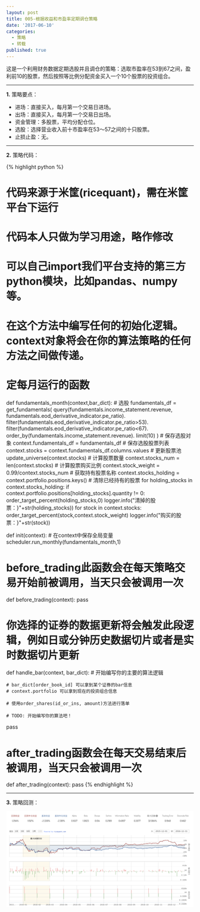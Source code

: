 ```yaml
---
layout: post
title: 005-根据收益和市盈率定期调仓策略
date: '2017-06-10'
categories:
  - 策略
  - 转载
published: true
---
```


这是一个利用财务数据定期选股并且调仓的策略：选取市盈率在53到67之间，盈利前10的股票，然后按照等比例分配资金买入一个10个股票的投资组合。

---

**1.** 策略要点：

* 进场：直接买入，每月第一个交易日进场。
* 出场：直接买入，每月第一个交易日出场。 
* 资金管理：多股票，平均分配仓位。
* 选股：选择营业收入前十市盈率在53～57之间的十只股票。
* 止损止盈：无。

-----

**2.** 策略代码：

{% highlight python %}
 # 代码来源于米筐(ricequant)，需在米筐平台下运行
 # 代码本人只做为学习用途，略作修改

 # 可以自己import我们平台支持的第三方python模块，比如pandas、numpy等。

 # 在这个方法中编写任何的初始化逻辑。context对象将会在你的算法策略的任何方法之间做传递。
 # 定每月运行的函数
def fundamentals_month(context,bar_dict):
    # 选股
    fundamentals_df = get_fundamentals(
        query(fundamentals.income_statement.revenue,
        fundamentals.eod_derivative_indicator.pe_ratio).
        filter(fundamentals.eod_derivative_indicator.pe_ratio>53).
        filter(fundamentals.eod_derivative_indicator.pe_ratio<67).
        order_by(fundamentals.income_statement.revenue).
        limit(10)
        )
    # 保存选股对象
    context.fundamentals_df = fundamentals_df
    # 保存选股股票列表
    context.stocks = context.fundamentals_df.columns.values
    # 更新股票池
    update_universe(context.stocks)
    # 计算股票数量
    context.stocks_num = len(context.stocks)
    # 计算股票购买比例
    context.stock_weight = 0.99/context.stocks_num
    # 获取持有股票名称
    context.stocks_holding = context.portfolio.positions.keys()
    # 清除已经持有的股票
    for holding_stocks in context.stocks_holding:
        if context.portfolio.positions[holding_stocks].quantity != 0:
            order_target_percent(holding_stocks,0)
            logger.info("清掉的股票：}"+str(holding_stocks))
    for stock in context.stocks:
        order_target_percent(stock,context.stock_weight)
        logger.info("购买的股票：}"+str(stock))
    
def init(context):
    # 在context中保存全局变量
    scheduler.run_monthly(fundamentals_month,1)
    
    

 # before_trading此函数会在每天策略交易开始前被调用，当天只会被调用一次
def before_trading(context):
    pass


 # 你选择的证券的数据更新将会触发此段逻辑，例如日或分钟历史数据切片或者是实时数据切片更新
def handle_bar(context, bar_dict):
    # 开始编写你的主要的算法逻辑

    # bar_dict[order_book_id] 可以拿到某个证券的bar信息
    # context.portfolio 可以拿到现在的投资组合信息

    # 使用order_shares(id_or_ins, amount)方法进行落单

    # TODO: 开始编写你的算法吧！
   pass

 # after_trading函数会在每天交易结束后被调用，当天只会被调用一次
def after_trading(context):
    pass
{% endhighlight %}

-----

**3.** 策略回测：

![005-根据收益和市盈率定期调仓策略](https://raw.githubusercontent.com/OrangeUFO/orangeufo.github.io/master/static/img/_posts/005.png  "005-根据收益和市盈率定期调仓策略")
